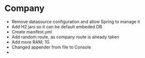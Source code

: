 # Company

* Remove datasource configuration and allow Spring to manage it
* Add H2 jars so it can be default embeded DB
* Create manifest.yml
* Add random route, as company route is already taken
* Add more RAM; 1G
* Changed appender from file to Console
* 